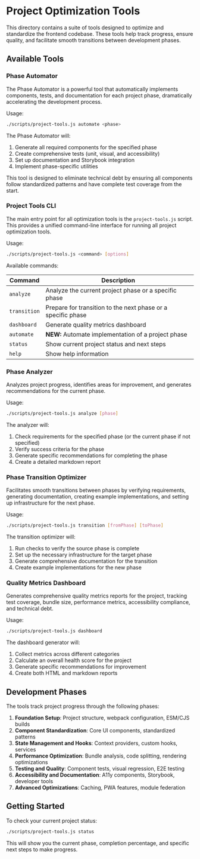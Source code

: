 # Project Optimization Tools

This directory contains a suite of tools designed to optimize and standardize the frontend codebase. These tools help track progress, ensure quality, and facilitate smooth transitions between development phases.

## Available Tools

### Phase Automator

The Phase Automator is a powerful tool that automatically implements components, tests, and documentation for each project phase, dramatically accelerating the development process.

Usage:
```bash
./scripts/project-tools.js automate <phase>
```

The Phase Automator will:
1. Generate all required components for the specified phase
2. Create comprehensive tests (unit, visual, and accessibility)
3. Set up documentation and Storybook integration
4. Implement phase-specific utilities

This tool is designed to eliminate technical debt by ensuring all components follow standardized patterns and have complete test coverage from the start.

### Project Tools CLI

The main entry point for all optimization tools is the `project-tools.js` script. This provides a unified command-line interface for running all project optimization tools.

Usage:
```bash
./scripts/project-tools.js <command> [options]
```

Available commands:

| Command | Description |
|---------|-------------|
| `analyze` | Analyze the current project phase or a specific phase |
| `transition` | Prepare for transition to the next phase or a specific phase |
| `dashboard` | Generate quality metrics dashboard |
| `automate` | **NEW:** Automate implementation of a project phase |
| `status` | Show current project status and next steps |
| `help` | Show help information |

### Phase Analyzer

Analyzes project progress, identifies areas for improvement, and generates recommendations for the current phase.

Usage:
```bash
./scripts/project-tools.js analyze [phase]
```

The analyzer will:
1. Check requirements for the specified phase (or the current phase if not specified)
2. Verify success criteria for the phase
3. Generate specific recommendations for completing the phase
4. Create a detailed markdown report

### Phase Transition Optimizer

Facilitates smooth transitions between phases by verifying requirements, generating documentation, creating example implementations, and setting up infrastructure for the next phase.

Usage:
```bash
./scripts/project-tools.js transition [fromPhase] [toPhase]
```

The transition optimizer will:
1. Run checks to verify the source phase is complete
2. Set up the necessary infrastructure for the target phase
3. Generate comprehensive documentation for the transition
4. Create example implementations for the new phase

### Quality Metrics Dashboard

Generates comprehensive quality metrics reports for the project, tracking test coverage, bundle size, performance metrics, accessibility compliance, and technical debt.

Usage:
```bash
./scripts/project-tools.js dashboard
```

The dashboard generator will:
1. Collect metrics across different categories
2. Calculate an overall health score for the project
3. Generate specific recommendations for improvement
4. Create both HTML and markdown reports

## Development Phases

The tools track project progress through the following phases:

1. **Foundation Setup**: Project structure, webpack configuration, ESM/CJS builds
2. **Component Standardization**: Core UI components, standardized patterns
3. **State Management and Hooks**: Context providers, custom hooks, services
4. **Performance Optimization**: Bundle analysis, code splitting, rendering optimizations
5. **Testing and Quality**: Component tests, visual regression, E2E testing
6. **Accessibility and Documentation**: A11y components, Storybook, developer tools
7. **Advanced Optimizations**: Caching, PWA features, module federation

## Getting Started

To check your current project status:

```bash
./scripts/project-tools.js status
```

This will show you the current phase, completion percentage, and specific next steps to make progress.